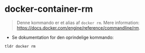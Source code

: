 # docker-container-rm

> Denne kommando er et alias af `docker rm`.
> Mere information: <https://docs.docker.com/engine/reference/commandline/rm>.

- Se dokumentation for den oprindelige kommando:

`tldr docker rm`
